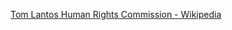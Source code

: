 ﻿[Tom Lantos Human Rights Commission - Wikipedia](https://en.wikipedia.org/wiki/Tom_Lantos_Human_Rights_Commission)
